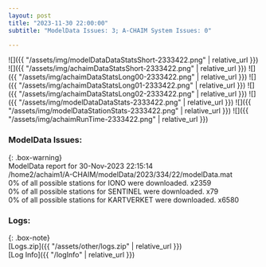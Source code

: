 ```yaml
---
layout: post
title: "2023-11-30 22:00:00"
subtitle: "ModelData Issues: 3; A-CHAIM System Issues: 0"

---
```


![]({{ "/assets/img/modelDataDataStatsShort-2333422.png" | relative_url }})
![]({{ "/assets/img/achaimDataStatsShort-2333422.png" | relative_url }})
![]({{ "/assets/img/achaimDataStatsLong00-2333422.png" | relative_url }})
![]({{ "/assets/img/achaimDataStatsLong01-2333422.png" | relative_url }})
![]({{ "/assets/img/achaimDataStatsLong02-2333422.png" | relative_url }})
![]({{ "/assets/img/modelDataDataStats-2333422.png" | relative_url }})
![]({{ "/assets/img/modelDataStationStats-2333422.png" | relative_url }})
![]({{ "/assets/img/achaimRunTime-2333422.png" | relative_url }})


### ModelData Issues:  
  
{: .box-warning}  
 ModelData report for 30-Nov-2023 22:15:14   
 /home2/achaim1/A-CHAIM/modelData/2023/334/22/modelData.mat   
 0% of all possible stations for IONO were downloaded. x2359   
 0% of all possible stations for SENTINEL were downloaded. x79   
 0% of all possible stations for KARTVERKET were downloaded. x6580   
  


### Logs:  
  
{: .box-note}  
[Logs.zip]({{ "/assets/other/logs.zip" | relative_url }})  
[Log Info]({{ "/logInfo" | relative_url }})  
